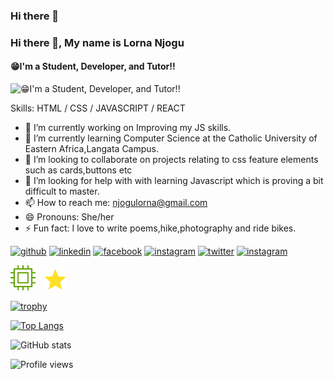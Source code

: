### Hi there 👋
### Hi there 👋, My name is Lorna Njogu
#### 😁I'm a Student, Developer, and Tutor!!
![😁I'm a Student, Developer, and Tutor!!](https://ibb.co/yh49RMP)


Skills: HTML / CSS / JAVASCRIPT / REACT

- 🔭 I’m currently working on Improving my JS skills. 
- 🌱 I’m currently learning Computer Science at the Catholic University of Eastern Africa,Langata Campus. 
- 👯 I’m looking to collaborate on projects relating to css feature elements such as cards,buttons etc 
- 🤔 I’m looking for help with with learning Javascript which is proving a bit difficult to master. 
- 📫 How to reach me: njogulorna@gmail.com 
- 😄 Pronouns: She/her 
- ⚡ Fun fact: I love to write poems,hike,photography and ride bikes. 


[<img src='https://cdn.jsdelivr.net/npm/simple-icons@3.0.1/icons/github.svg' alt='github' height='40'>](https://github.com/Njogu-Lorna)  [<img src='https://cdn.jsdelivr.net/npm/simple-icons@3.0.1/icons/linkedin.svg' alt='linkedin' height='40'>](https://www.linkedin.com/in/lorna-njogu-14b5251b2/?lipi=urn%3Ali%3Apage%3Ad_flagship3_feed%3BnEXY7SxASHyewD%2ButIKedw%3D%3D/)  [<img src='https://cdn.jsdelivr.net/npm/simple-icons@3.0.1/icons/facebook.svg' alt='facebook' height='40'>](https://www.facebook.com/lorna.w.njogu)  [<img src='https://cdn.jsdelivr.net/npm/simple-icons@3.0.1/icons/instagram.svg' alt='instagram' height='40'>](https://www.instagram.com/_.njogu._/)  [<img src='https://cdn.jsdelivr.net/npm/simple-icons@3.0.1/icons/twitter.svg' alt='twitter' height='40'>](https://twitter.com/El__Njogu)  [<img src='https://cdn.jsdelivr.net/npm/simple-icons@3.0.1/icons/instagram.svg' alt='instagram' height='40'>](https://www.instagram.com/el.njogu_/)  

<a href='https://docs.github.com/en/developers'><img src='https://raw.githubusercontent.com/acervenky/animated-github-badges/master/assets/devbadge.gif' width='40' height='40'></a> <a href='https://stars.github.com/'><img src='https://raw.githubusercontent.com/acervenky/animated-github-badges/master/assets/starbadge.gif' width='35' height='35'></a> 

[![trophy](https://github-profile-trophy.vercel.app/?username=Njogu-Lorna)](https://github.com/ryo-ma/github-profile-trophy)

[![Top Langs](https://github-readme-stats.vercel.app/api/top-langs/?username=Njogu-Lorna)](https://github.com/anuraghazra/github-readme-stats)

![GitHub stats](https://github-readme-stats.vercel.app/api?username=Njogu-Lorna&show_icons=true)  

![Profile views](https://gpvc.arturio.dev/Njogu-Lorna)  
